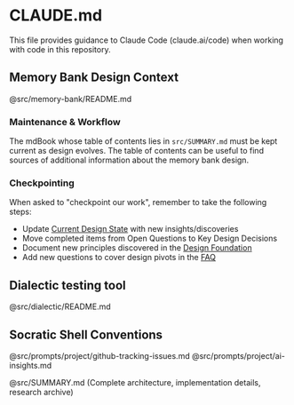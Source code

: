# CLAUDE.md

This file provides guidance to Claude Code (claude.ai/code) when working with code in this repository.

## Memory Bank Design Context

@src/memory-bank/README.md

### Maintenance & Workflow
The mdBook whose table of contents lies in `src/SUMMARY.md` must be kept current as design evolves.
The table of contents can be useful to find sources of additional information about the memory bank design.

### Checkpointing

When asked to "checkpoint our work", remember to take the following steps:
- Update [Current Design State](./src/memory-bank/current-state.md) with new insights/discoveries  
- Move completed items from Open Questions to Key Design Decisions
- Document new principles discovered in the [Design Foundation](./src/memory-bank/design-foundation.md)
- Add new questions to cover design pivots in the [FAQ](./src/memory-bank/faq.md)

## Dialectic testing tool

@src/dialectic/README.md

## Socratic Shell Conventions

@src/prompts/project/github-tracking-issues.md
@src/prompts/project/ai-insights.md

@src/SUMMARY.md
(Complete architecture, implementation details, research archive)
